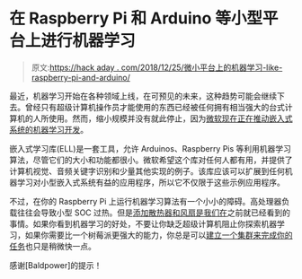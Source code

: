 # 在 Raspberry Pi 和 Arduino 等小型平台上进行机器学习

> 原文:[https://hack aday . com/2018/12/25/微小平台上的机器学习-like-raspberry-pi-and-arduino/](https://hackaday.com/2018/12/25/machine-learning-on-tiny-platforms-like-raspberry-pi-and-arduino/)

最近，机器学习开始在各种领域上线，在可预见的未来，这种趋势可能会继续下去。曾经只有超级计算机操作员才能使用的东西已经被任何拥有相当强大的台式计算机的人所使用。然而，缩小规模并没有就此停止，因为[微软现在正在推动嵌入式系统的机器学习开发](https://microsoft.github.io/ELL/)。

嵌入式学习库(ELL)是一套工具，允许 Arduinos、Raspberry Pis 等利用机器学习算法，尽管它们的大小和功能都很小。微软希望这个库对任何人都有用，并提供了计算机视觉、音频关键字识别和少量其他实现的例子。该库应该可以扩展到任何机器学习对小型嵌入式系统有益的应用程序，所以它不仅限于这些示例应用程序。

不过，在你的 Raspberry Pi 上运行机器学习算法有一个小小的障碍。高处理器负载往往会导致小型 SOC 过热。但是[添加散热器和风扇是我们在](https://hackaday.com/2018/05/22/raspberry-pi-keeps-cool/)之前就已经看到的事情。如果你看到机器学习的好处，不要让你缺乏超级计算机阻止你探索机器学习，如果你需要比一个树莓派更强大的能力，你总是可以[建立一个集群来完成你的任务](https://hackaday.com/2018/07/05/nanopi-cluster-is-quiet-cool-and-has-blinky-lights/)也只是稍微快一点。

感谢[Baldpower]的提示！
